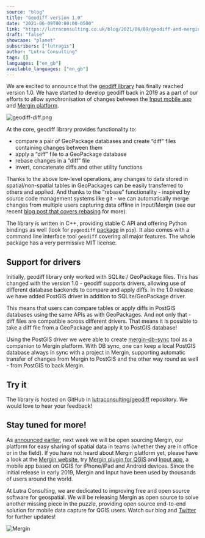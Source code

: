 ```yaml
---
source: "blog"
title: "Geodiff version 1.0"
date: "2021-06-09T00:00:00-0500"
link: "https://lutraconsulting.co.uk/blog/2021/06/09/geodiff-and-mergin-news/"
draft: "false"
showcase: "planet"
subscribers: ["lutragis"]
author: "Lutra Consulting"
tags: []
languages: ["en_gb"]
available_languages: ["en_gb"]
---
```


<p>We are excited to announce that the <a href="https://github.com/lutraconsulting/geodiff">geodiff library</a> has finally reached version 1.0. We have started to develop geodiff back in 2019 as a part of our efforts to allow synchronisation of changes between the <a href="https://merginmaps.com/">Input mobile app</a> and <a href="https://merginmaps.com/">Mergin platform</a>.</p>

<p><img alt="geodiff-diff.png" src="https://raw.githubusercontent.com/lutraconsulting/geodiff/master/docs/img/geodiff-diff.png" /></p>

<p>At the core, geodiff library provides functionality to:</p>

<ul>
  <li>compare a pair of GeoPackage databases and create “diff” files containing changes between them</li>
  <li>apply a “diff” file to a GeoPackage database</li>
  <li>rebase changes in a “diff” file</li>
  <li>invert, concatenate diffs and other utility functions</li>
</ul>

<p>Thanks to the above low-level operations, any changes to data stored in spatial/non-spatial tables in GeoPackages can be easily transferred to others and applied. And thanks to the “rebase” functionality - inspired by source code management systems like git - we can automatically merge changes from multiple users capturing data offline in Input/Mergin (see our recent <a href="https://www.lutraconsulting.co.uk/blog/2021/05/11/how-mergin-sync-works/">blog post that covers rebasing</a> for more).</p>

<p>The library is written in C++, providing stable C API and offering Python bindings as well (look for <code class="highlighter-rouge">pygeodiff</code> <a href="https://pypi.org/project/pygeodiff/">package</a> in <code class="highlighter-rouge">pip</code>). It also comes with a command line interface tool <code class="highlighter-rouge">geodiff</code> covering all major features. The whole package has a very permissive MIT license.</p>

<h2 id="support-for-drivers">Support for drivers</h2>

<p>Initially, geodiff library only worked with SQLite / GeoPackage files. This has changed with the version 1.0 - geodiff supports drivers, allowing use of different database backends to compare and apply diffs. In the 1.0 release we have added PostGIS driver in addition to SQLite/GeoPackage driver.</p>

<p>This means that users can compare tables or apply diffs in PostGIS databases using the same APIs as with GeoPackages. And not only that - diff files are compatible across different drivers. That means it is possible to take a diff file from a GeoPackage and apply it to PostGIS database!</p>

<p>Using the PostGIS driver we were able to create <a href="https://github.com/lutraconsulting/mergin-db-sync">mergin-db-sync</a> tool as a companion to Mergin platform. With DB sync, one can keep a local PostGIS database always in sync with a project in Mergin, supporting automatic transfer of changes from Mergin to PostGIS and the other way round as well - from PostGIS to back Mergin.</p>

<h2 id="try-it">Try it</h2>

<p>The library is hosted on GitHub in <a href="https://github.com/lutraconsulting/geodiff">lutraconsulting/geodiff</a> repository. We would love to hear your feedback!</p>

<h2 id="stay-tuned-for-more">Stay tuned for more!</h2>

<p>As <a href="https://twitter.com/qgis/status/1375363795028217869">announced earlier</a>, next week we will be open sourcing Mergin, our platform for easy sharing of spatial data in teams (whether they are in office or in the field). If you have not heard about Mergin platform yet, please have a look at the <a href="https://merginmaps.com/">Mergin website</a>, try <a href="https://plugins.qgis.org/plugins/Mergin/">Mergin plugin for QGIS</a> and <a href="https://merginmaps.com/">Input app</a>, a mobile app based on QGIS for iPhone/iPad and Android devices. Since the initial release in early 2019, Mergin and Input have been used by thousands of users around the world.</p>

<p>At Lutra Consulting, we are dedicated to improving free and open source software for geospatial. We will be releasing Mergin as open source to solve another missing piece in the puzzle, providing open source end-to-end solution for mobile data capture for QGIS users. Watch our blog and <a href="https://twitter.com/lutraconsulting/">Twitter</a> for further updates!</p>

<p><img alt="Mergin" src="https://www.lutraconsulting.co.uk/img/Products_10.jpg" /></p>
